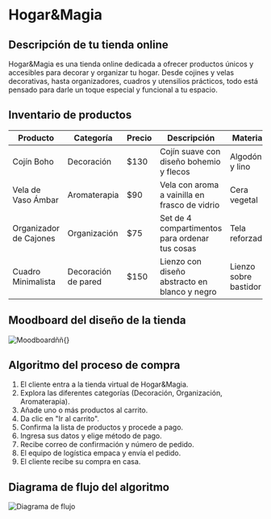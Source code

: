 # Hogar&Magia

## Descripción de tu tienda online
Hogar&Magia es una tienda online dedicada a ofrecer productos únicos y accesibles para decorar y organizar tu hogar. Desde cojines y velas decorativas, hasta organizadores, cuadros y utensilios prácticos, todo está pensado para darle un toque especial y funcional a tu espacio.

## Inventario de productos

| Producto                  | Categoría           | Precio | Descripción                                      | Material               |
|---------------------------|---------------------|--------|--------------------------------------------------|------------------------|
| Cojín Boho                | Decoración          | $130   | Cojín suave con diseño bohemio y flecos          | Algodón y lino         |
| Vela de Vaso Ámbar        | Aromaterapia        | $90    | Vela con aroma a vainilla en frasco de vidrio    | Cera vegetal           |
| Organizador de Cajones    | Organización        | $75    | Set de 4 compartimentos para ordenar tus cosas   | Tela reforzada         |
| Cuadro Minimalista        | Decoración de pared | $150   | Lienzo con diseño abstracto en blanco y negro    | Lienzo sobre bastidor  |

## Moodboard del diseño de la tienda
![Moodboard](IMG/moodboard-hogar-magico.png)ññ{}

## Algoritmo del proceso de compra

1. El cliente entra a la tienda virtual de Hogar&Magia.
2. Explora las diferentes categorías (Decoración, Organización, Aromaterapia).
3. Añade uno o más productos al carrito.
4. Da clic en "Ir al carrito".
5. Confirma la lista de productos y procede a pago.
6. Ingresa sus datos y elige método de pago.
7. Recibe correo de confirmación y número de pedido.
8. El equipo de logística empaca y envía el pedido.
9. El cliente recibe su compra en casa.

## Diagrama de flujo del algoritmo
![Diagrama de flujo](IMG/flujo-hogar-magico.png)